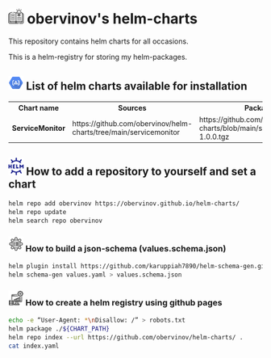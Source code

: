 # <img src="https://github.com/obervinov/content/blob/main/ico/1945958.png" width="30" title="about">  obervinov's helm-charts
This repository contains helm charts for all occasions.

This is a helm-registry for storing my helm-packages.

## <img src="https://github.com/obervinov/content/blob/main/ico/helm_registry.png" width="30" title="helm-packages"></img> List of helm charts available for installation
<table>
  <tr>
    <th>Chart name</th>
    <th>Sources</th>
    <th>Package</th>
  </tr>
  <tr>
    <td><b>ServiceMonitor</b></td>
    <td>https://github.com/obervinov/helm-charts/tree/main/servicemonitor</td>
    <td>https://github.com/obervinov/helm-charts/blob/main/servicemonitor-1.0.0.tgz</td>
  </tr>
</table>

## <img src="https://github.com/obervinov/content/blob/main/ico/helm.svg" width="30" title="helm"></img> How to add a repository to yourself and set a chart
```sh
helm repo add obervinov https://obervinov.github.io/helm-charts/
helm repo update
helm search repo obervinov
```
### <img src="https://github.com/obervinov/content/blob/main/ico/7264022.png" width="30" title="json-schema"></img> How to build a json-schema (values.schema.json)
```sh
helm plugin install https://github.com/karuppiah7890/helm-schema-gen.git
helm schema-gen values.yaml > values.schema.json
```

### <img src="https://github.com/obervinov/content/blob/main/ico/4072573.png" width="30" title="helm-registry"></img> How to create a helm registry using github pages
```sh
echo -e “User-Agent: *\nDisallow: /” > robots.txt
helm package ./${CHART_PATH}
helm repo index --url https://github.com/obervinov/helm-charts/ .
cat index.yaml
```
